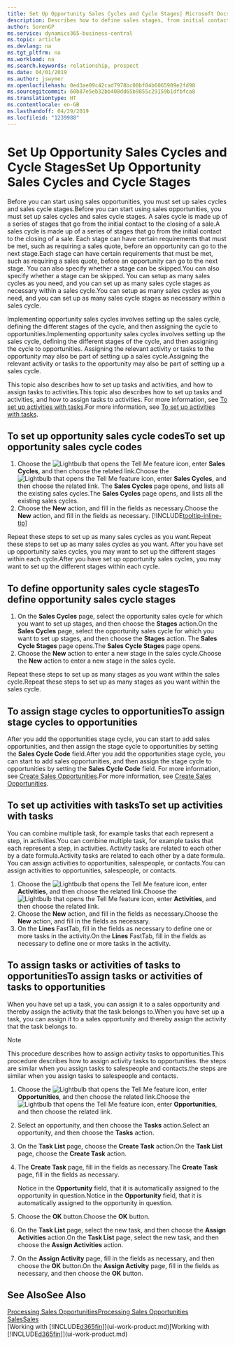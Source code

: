 ```yaml
---
title: Set Up Opportunity Sales Cycles and Cycle Stages| Microsoft Docs
description: Describes how to define sales stages, from initial contact to closing, to create a sales cycle and assign it to opportunities in Business Central.
author: SorenGP
ms.service: dynamics365-business-central
ms.topic: article
ms.devlang: na
ms.tgt_pltfrm: na
ms.workload: na
ms.search.keywords: relationship, prospect
ms.date: 04/01/2019
ms.author: jswymer
ms.openlocfilehash: 0ed3ae09c42cad7978bc00bf04b6065909e2fd98
ms.sourcegitcommit: 60b87e5eb32bb408dd65b9855c29159b1dfbfca8
ms.translationtype: HT
ms.contentlocale: en-GB
ms.lasthandoff: 04/29/2019
ms.locfileid: "1239988"
---
```

# <a name="set-up-opportunity-sales-cycles-and-cycle-stages"></a><span data-ttu-id="e5a44-103">Set Up Opportunity Sales Cycles and Cycle Stages</span><span class="sxs-lookup"><span data-stu-id="e5a44-103">Set Up Opportunity Sales Cycles and Cycle Stages</span></span>
<span data-ttu-id="e5a44-104">Before you can start using sales opportunities, you must set up sales cycles and sales cycle stages.</span><span class="sxs-lookup"><span data-stu-id="e5a44-104">Before you can start using sales opportunities, you must set up sales cycles and sales cycle stages.</span></span> <span data-ttu-id="e5a44-105">A sales cycle is made up of a series of stages that go from the initial contact to the closing of a sale.</span><span class="sxs-lookup"><span data-stu-id="e5a44-105">A sales cycle is made up of a series of stages that go from the initial contact to the closing of a sale.</span></span> <span data-ttu-id="e5a44-106">Each stage can have certain requirements that must be met, such as requiring a sales quote, before an opportunity can go to the next stage.</span><span class="sxs-lookup"><span data-stu-id="e5a44-106">Each stage can have certain requirements that must be met, such as requiring a sales quote, before an opportunity can go to the next stage.</span></span> <span data-ttu-id="e5a44-107">You can also specify whether a stage can be skipped.</span><span class="sxs-lookup"><span data-stu-id="e5a44-107">You can also specify whether a stage can be skipped.</span></span> <span data-ttu-id="e5a44-108">You can setup as many sales cycles as you need, and you can set up as many sales cycle stages as necessary within a sales cycle.</span><span class="sxs-lookup"><span data-stu-id="e5a44-108">You can setup as many sales cycles as you need, and you can set up as many sales cycle stages as necessary within a sales cycle.</span></span>

<span data-ttu-id="e5a44-109">Implementing opportunity sales cycles involves setting up the sales cycle, defining the different stages of the cycle, and then assigning the cycle to opportunities.</span><span class="sxs-lookup"><span data-stu-id="e5a44-109">Implementing opportunity sales cycles involves setting up the sales cycle, defining the different stages of the cycle, and then assigning the cycle to opportunities.</span></span> <span data-ttu-id="e5a44-110">Assigning the relevant activity or tasks to the opportunity may also be part of setting up a sales cycle.</span><span class="sxs-lookup"><span data-stu-id="e5a44-110">Assigning the relevant activity or tasks to the opportunity may also be part of setting up a sales cycle.</span></span>

<span data-ttu-id="e5a44-111">This topic also describes how to set up tasks and activities, and how to assign tasks to activities.</span><span class="sxs-lookup"><span data-stu-id="e5a44-111">This topic also describes how to set up tasks and activities, and how to assign tasks to activities.</span></span> <span data-ttu-id="e5a44-112">For more information, see [To set up activities with tasks](marketing-how-setup-opportunity-sales-cycles-stages.md#to-set-up-activities-with-tasks).</span><span class="sxs-lookup"><span data-stu-id="e5a44-112">For more information, see [To set up activities with tasks](marketing-how-setup-opportunity-sales-cycles-stages.md#to-set-up-activities-with-tasks).</span></span>

## <a name="to-set-up-opportunity-sales-cycle-codes"></a><span data-ttu-id="e5a44-113">To set up opportunity sales cycle codes</span><span class="sxs-lookup"><span data-stu-id="e5a44-113">To set up opportunity sales cycle codes</span></span>
1. <span data-ttu-id="e5a44-114">Choose the ![Lightbulb that opens the Tell Me feature](media/ui-search/search_small.png "Tell me what you want to do") icon, enter **Sales Cycles**, and then choose the related link.</span><span class="sxs-lookup"><span data-stu-id="e5a44-114">Choose the ![Lightbulb that opens the Tell Me feature](media/ui-search/search_small.png "Tell me what you want to do") icon, enter **Sales Cycles**, and then choose the related link.</span></span> <span data-ttu-id="e5a44-115">The **Sales Cycles** page opens, and lists all the existing sales cycles.</span><span class="sxs-lookup"><span data-stu-id="e5a44-115">The **Sales Cycles** page opens, and lists all the existing sales cycles.</span></span>
2. <span data-ttu-id="e5a44-116">Choose the **New** action, and fill in the fields as necessary.</span><span class="sxs-lookup"><span data-stu-id="e5a44-116">Choose the **New** action, and fill in the fields as necessary.</span></span> [!INCLUDE[tooltip-inline-tip](includes/tooltip-inline-tip_md.md)]

<span data-ttu-id="e5a44-117">Repeat these steps to set up as many sales cycles as you want.</span><span class="sxs-lookup"><span data-stu-id="e5a44-117">Repeat these steps to set up as many sales cycles as you want.</span></span> <span data-ttu-id="e5a44-118">After you have set up opportunity sales cycles, you may want to set up the different stages within each cycle.</span><span class="sxs-lookup"><span data-stu-id="e5a44-118">After you have set up opportunity sales cycles, you may want to set up the different stages within each cycle.</span></span>

## <a name="to-define-opportunity-sales-cycle-stages"></a><span data-ttu-id="e5a44-119">To define opportunity sales cycle stages</span><span class="sxs-lookup"><span data-stu-id="e5a44-119">To define opportunity sales cycle stages</span></span>
1. <span data-ttu-id="e5a44-120">On the **Sales Cycles** page, select the opportunity sales cycle for which you want to set up stages, and then choose the **Stages** action.</span><span class="sxs-lookup"><span data-stu-id="e5a44-120">On the **Sales Cycles** page, select the opportunity sales cycle for which you want to set up stages, and then choose the **Stages** action.</span></span> <span data-ttu-id="e5a44-121">The **Sales Cycle Stages** page opens.</span><span class="sxs-lookup"><span data-stu-id="e5a44-121">The **Sales Cycle Stages** page opens.</span></span>
2. <span data-ttu-id="e5a44-122">Choose the **New** action to enter a new stage in the sales cycle.</span><span class="sxs-lookup"><span data-stu-id="e5a44-122">Choose the **New** action to enter a new stage in the sales cycle.</span></span>

<span data-ttu-id="e5a44-123">Repeat these steps to set up as many stages as you want within the sales cycle.</span><span class="sxs-lookup"><span data-stu-id="e5a44-123">Repeat these steps to set up as many stages as you want within the sales cycle.</span></span>

## <a name="to-assign-stage-cycles-to-opportunities"></a><span data-ttu-id="e5a44-124">To assign stage cycles to opportunities</span><span class="sxs-lookup"><span data-stu-id="e5a44-124">To assign stage cycles to opportunities</span></span>
<span data-ttu-id="e5a44-125">After you add the opportunities stage cycle, you can start to add sales opportunities, and then assign the stage cycle to opportunities by setting the **Sales Cycle Code** field.</span><span class="sxs-lookup"><span data-stu-id="e5a44-125">After you add the opportunities stage cycle, you can start to add sales opportunities, and then assign the stage cycle to opportunities by setting the **Sales Cycle Code** field.</span></span> <span data-ttu-id="e5a44-126">For more information, see [Create Sales Opportunities](marketing-how-create-opportunities.md).</span><span class="sxs-lookup"><span data-stu-id="e5a44-126">For more information, see [Create Sales Opportunities](marketing-how-create-opportunities.md).</span></span>

## <a name="to-set-up-activities-with-tasks"></a><span data-ttu-id="e5a44-127">To set up activities with tasks</span><span class="sxs-lookup"><span data-stu-id="e5a44-127">To set up activities with tasks</span></span>
<span data-ttu-id="e5a44-128">You can combine multiple task, for example tasks that each represent a step, in activities.</span><span class="sxs-lookup"><span data-stu-id="e5a44-128">You can combine multiple task, for example tasks that each represent a step, in activities.</span></span> <span data-ttu-id="e5a44-129">Activity tasks are related to each other by a date formula.</span><span class="sxs-lookup"><span data-stu-id="e5a44-129">Activity tasks are related to each other by a date formula.</span></span> <span data-ttu-id="e5a44-130">You can assign activities to opportunities, salespeople, or contacts.</span><span class="sxs-lookup"><span data-stu-id="e5a44-130">You can assign activities to opportunities, salespeople, or contacts.</span></span>

1. <span data-ttu-id="e5a44-131">Choose the ![Lightbulb that opens the Tell Me feature](media/ui-search/search_small.png "Tell me what you want to do") icon, enter **Activities**, and then choose the related link.</span><span class="sxs-lookup"><span data-stu-id="e5a44-131">Choose the ![Lightbulb that opens the Tell Me feature](media/ui-search/search_small.png "Tell me what you want to do") icon, enter **Activities**, and then choose the related link.</span></span>
2. <span data-ttu-id="e5a44-132">Choose the **New** action, and fill in the fields as necessary.</span><span class="sxs-lookup"><span data-stu-id="e5a44-132">Choose the **New** action, and fill in the fields as necessary.</span></span>
3. <span data-ttu-id="e5a44-133">On the **Lines** FastTab, fill in the fields as necessary to define one or more tasks in the activity.</span><span class="sxs-lookup"><span data-stu-id="e5a44-133">On the **Lines** FastTab, fill in the fields as necessary to define one or more tasks in the activity.</span></span>

## <a name="to-assign-tasks-or-activities-of-tasks-to-opportunities"></a><span data-ttu-id="e5a44-134">To assign tasks or activities of tasks to opportunities</span><span class="sxs-lookup"><span data-stu-id="e5a44-134">To assign tasks or activities of tasks to opportunities</span></span>
<span data-ttu-id="e5a44-135">When you have set up a task, you can assign it to a sales opportunity and thereby assign the activity that the task belongs to.</span><span class="sxs-lookup"><span data-stu-id="e5a44-135">When you have set up a task, you can assign it to a sales opportunity and thereby assign the activity that the task belongs to.</span></span>

> [!NOTE]  
>   <span data-ttu-id="e5a44-136">This procedure describes how to assign activity tasks to opportunities.</span><span class="sxs-lookup"><span data-stu-id="e5a44-136">This procedure describes how to assign activity tasks to opportunities.</span></span> <span data-ttu-id="e5a44-137">the steps are similar when you assign tasks to salespeople and contacts.</span><span class="sxs-lookup"><span data-stu-id="e5a44-137">the steps are similar when you assign tasks to salespeople and contacts.</span></span>

1. <span data-ttu-id="e5a44-138">Choose the ![Lightbulb that opens the Tell Me feature](media/ui-search/search_small.png "Tell me what you want to do") icon, enter **Opportunities**, and then choose the related link.</span><span class="sxs-lookup"><span data-stu-id="e5a44-138">Choose the ![Lightbulb that opens the Tell Me feature](media/ui-search/search_small.png "Tell me what you want to do") icon, enter **Opportunities**, and then choose the related link.</span></span>
2. <span data-ttu-id="e5a44-139">Select an opportunity, and then choose the **Tasks** action.</span><span class="sxs-lookup"><span data-stu-id="e5a44-139">Select an opportunity, and then choose the **Tasks** action.</span></span>
3. <span data-ttu-id="e5a44-140">On the **Task List** page, choose the **Create Task** action.</span><span class="sxs-lookup"><span data-stu-id="e5a44-140">On the **Task List** page, choose the **Create Task** action.</span></span>
4.  <span data-ttu-id="e5a44-141">The **Create Task** page, fill in the fields as necessary.</span><span class="sxs-lookup"><span data-stu-id="e5a44-141">The **Create Task** page, fill in the fields as necessary.</span></span>

    <span data-ttu-id="e5a44-142">Notice in the **Opportunity** field, that it is automatically assigned to the opportunity in question.</span><span class="sxs-lookup"><span data-stu-id="e5a44-142">Notice in the **Opportunity** field, that it is automatically assigned to the opportunity in question.</span></span>
5. <span data-ttu-id="e5a44-143">Choose the **OK** button.</span><span class="sxs-lookup"><span data-stu-id="e5a44-143">Choose the **OK** button.</span></span>
6. <span data-ttu-id="e5a44-144">On the **Task List** page, select the new task, and then choose the **Assign Activities** action.</span><span class="sxs-lookup"><span data-stu-id="e5a44-144">On the **Task List** page, select the new task, and then choose the **Assign Activities** action.</span></span>
7. <span data-ttu-id="e5a44-145">On the **Assign Activity** page, fill in the fields as necessary, and then choose the **OK** button.</span><span class="sxs-lookup"><span data-stu-id="e5a44-145">On the **Assign Activity** page, fill in the fields as necessary, and then choose the **OK** button.</span></span>

## <a name="see-also"></a><span data-ttu-id="e5a44-146">See Also</span><span class="sxs-lookup"><span data-stu-id="e5a44-146">See Also</span></span>
[<span data-ttu-id="e5a44-147">Processing Sales Opportunities</span><span class="sxs-lookup"><span data-stu-id="e5a44-147">Processing Sales Opportunities</span></span>](marketing-processing-sales-opportunities.md)  
[<span data-ttu-id="e5a44-148">Sales</span><span class="sxs-lookup"><span data-stu-id="e5a44-148">Sales</span></span>](sales-manage-sales.md)  
<span data-ttu-id="e5a44-149">[Working with [!INCLUDE[d365fin](includes/d365fin_md.md)]](ui-work-product.md)</span><span class="sxs-lookup"><span data-stu-id="e5a44-149">[Working with [!INCLUDE[d365fin](includes/d365fin_md.md)]](ui-work-product.md)</span></span>
